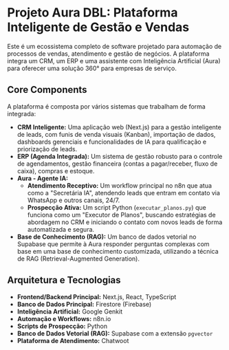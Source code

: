 # Projeto Aura DBL: Plataforma Inteligente de Gestão e Vendas


Este é um ecossistema completo de software projetado para automação de processos de vendas, atendimento e gestão de negócios. A plataforma integra um CRM, um ERP e uma assistente com Inteligência Artificial (Aura) para oferecer uma solução 360° para empresas de serviço.

## Core Components

A plataforma é composta por vários sistemas que trabalham de forma integrada:

* **CRM Inteligente:** Uma aplicação web (Next.js) para a gestão inteligente de leads, com funis de venda visuais (Kanban), importação de dados, dashboards gerenciais e funcionalidades de IA para qualificação e priorização de leads.
* **ERP (Agenda Integrada):** Um sistema de gestão robusto para o controle de agendamentos, gestão financeira (contas a pagar/receber, fluxo de caixa), compras e estoque.
* **Aura - Agente IA:**
    * **Atendimento Receptivo:** Um workflow principal no n8n que atua como a "Secretária IA", atendendo leads que entram em contato via WhatsApp e outros canais, 24/7.
    * **Prospecção Ativa:** Um script Python (`executar_planos.py`) que funciona como um "Executor de Planos", buscando estratégias de abordagem no CRM e iniciando o contato com novos leads de forma automatizada e segura.
* **Base de Conhecimento (RAG):** Um banco de dados vetorial no Supabase que permite à Aura responder perguntas complexas com base em uma base de conhecimento customizada, utilizando a técnica de RAG (Retrieval-Augmented Generation).

## Arquitetura e Tecnologias

* **Frontend/Backend Principal:** Next.js, React, TypeScript
* **Banco de Dados Principal:** Firestore (Firebase)
* **Inteligência Artificial:** Google Genkit
* **Automação e Workflows:** n8n.io
* **Scripts de Prospecção:** Python
* **Banco de Dados Vetorial (RAG):** Supabase com a extensão `pgvector`
* **Plataforma de Atendimento:** Chatwoot

